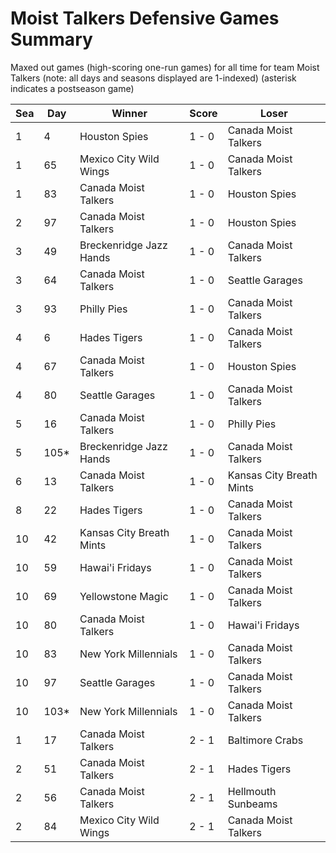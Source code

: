 # Moist Talkers Defensive Games Summary



Maxed out games (high-scoring one-run games) for all time for team Moist Talkers (note: all days and seasons displayed are 1-indexed) (asterisk indicates a postseason game)


| Sea | Day | Winner | Score | Loser | 
| ------ |------ |------ |------ |------ |
| 1 | 4 | Houston Spies | 1 - 0 | Canada Moist Talkers | 
| 1 | 65 | Mexico City Wild Wings | 1 - 0 | Canada Moist Talkers | 
| 1 | 83 | Canada Moist Talkers | 1 - 0 | Houston Spies | 
| 2 | 97 | Canada Moist Talkers | 1 - 0 | Houston Spies | 
| 3 | 49 | Breckenridge Jazz Hands | 1 - 0 | Canada Moist Talkers | 
| 3 | 64 | Canada Moist Talkers | 1 - 0 | Seattle Garages | 
| 3 | 93 | Philly Pies | 1 - 0 | Canada Moist Talkers | 
| 4 | 6 | Hades Tigers | 1 - 0 | Canada Moist Talkers | 
| 4 | 67 | Canada Moist Talkers | 1 - 0 | Houston Spies | 
| 4 | 80 | Seattle Garages | 1 - 0 | Canada Moist Talkers | 
| 5 | 16 | Canada Moist Talkers | 1 - 0 | Philly Pies | 
| 5 | 105* | Breckenridge Jazz Hands | 1 - 0 | Canada Moist Talkers | 
| 6 | 13 | Canada Moist Talkers | 1 - 0 | Kansas City Breath Mints | 
| 8 | 22 | Hades Tigers | 1 - 0 | Canada Moist Talkers | 
| 10 | 42 | Kansas City Breath Mints | 1 - 0 | Canada Moist Talkers | 
| 10 | 59 | Hawai'i Fridays | 1 - 0 | Canada Moist Talkers | 
| 10 | 69 | Yellowstone Magic | 1 - 0 | Canada Moist Talkers | 
| 10 | 80 | Canada Moist Talkers | 1 - 0 | Hawai'i Fridays | 
| 10 | 83 | New York Millennials | 1 - 0 | Canada Moist Talkers | 
| 10 | 97 | Seattle Garages | 1 - 0 | Canada Moist Talkers | 
| 10 | 103* | New York Millennials | 1 - 0 | Canada Moist Talkers | 
| 1 | 17 | Canada Moist Talkers | 2 - 1 | Baltimore Crabs | 
| 2 | 51 | Canada Moist Talkers | 2 - 1 | Hades Tigers | 
| 2 | 56 | Canada Moist Talkers | 2 - 1 | Hellmouth Sunbeams | 
| 2 | 84 | Mexico City Wild Wings | 2 - 1 | Canada Moist Talkers | 


